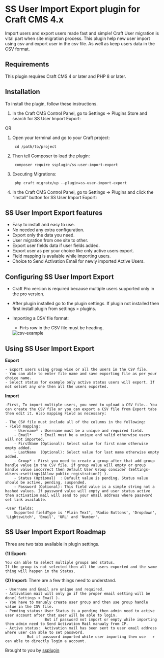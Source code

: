 # SS User Import Export plugin for Craft CMS 4.x

Import users and export users made fast and simple!
Craft User migration is vital part when site migration process. This plugin help new user import using csv and export user in the csv file. As well as keep users data in the CSV format.

## Requirements

This plugin requires Craft CMS 4 or later and PHP 8 or later.

## Installation

To install the plugin, follow these instructions.

1. In the Craft CMS Control Panel, go to Settings → Plugins Store and search for SS User Import Export:

OR

1. Open your terminal and go to your Craft project:

        cd /path/to/project

2. Then tell Composer to load the plugin:

        composer require ssplugin/ss-user-import-export

3. Executing Migrations:

        php craft migrate/up --plugin=ss-user-import-export

4. In the Craft CMS Control Panel, go to Settings → Plugins and click the “Install” button for SS User Import Export:


## SS User Import Export features

- Easy to install and easy to use.
- No needed any extra configuration.
- Export only the data you need.
- User migration from one site to other.
- Export user fields data if user fields added.
- Export user as per your choice like only active users export.
- Field mapping is available while importing users.
- Choice to Send Activation Email for newly imported Active Users.

## Configuring SS User Import Export

- Craft Pro version is required because multiple users supported only in the pro version.

- After plugin installed go to the plugin settings. If plugin not installed then first install plugin from settings > plugins.

- Importing a CSV file format:
	- Firts row in the CSV file must be heading.
  <img src="http://datadazzle.com/ssplugin/csv-format.jpeg" alt="csv-example">

## Using SS User Import Export

**Export**

	- Export users using group wise or all the users in the CSV file.
	- You can able to enter file name and save exporting file as per your choice name.
	- Select status for example only active status users will export. If not selcet any one then all the users exported.

**Import**
	
	-First, To import multiple users, you need to upload a CSV file.. You can create the CSV file or you can export a CSV file from Export tabs then edit it. Also mapping Field as necessary:
	
	- The CSV file must include all of the columns in the following:
	- Field mapping:
	    - Username* : Username must be a unique and required field.
	    - Email*    : Email must be a unique and valid otherwise users will not imported.
	    - FirstName (Optional): Select value for first name otherwise empty added.
	    - LastName  (Optional): Select value for last name otherwise empty added.
	    - Group* : First you need to create a group after that add group handle value in the CSV file. if group value will empty or group handle value incorrect then Default User Group consider (Settings->Users->settings(Allow public registration?) ).
	    - Status (Optional)  : Default value is pending. Status value should be active, pending, suspended. 
	    - Password (Optional): This field value is a simple string not a hashed values. If password value will empty and user status active then activation mail will send to your email address where password set link available.

	-User fields:			  
	    Supported fieldType is 'Plain Text', 'Radio Buttons', 'Dropdown', 'Lightswitch', 'Email', 'URL' and 'Number'.

## SS User Import Export Roadmap

Three are two tabs avaliable in plugin settings.

**(1) Export:**

	You can able to select multiple groups and status.
	If the group is not selected then all the users exported and the same thing will happen in the Status. 

**(2) Import:** There are a few things need to understand.

	- Username and Email are unique and required.
	- Activation mail will only go if the proper email setting will be done( Settings < Email ).
	- You have to manualy create user group and then use group handle value in the CSV file.	
	- Pending status: User Status is a pending then admin need to active user account after that user will be able to login.
	                  But if password not import or empty while importing then admin need to Send Activation Mail manualy from CP.
	- Active status:  Activation mail has been sent to user email address where user can able to set password.
			  But if password imported while user importing then use   r can able to directly login a account.


Brought to you by [ssplugin](http://www.systemseeders.com/)
